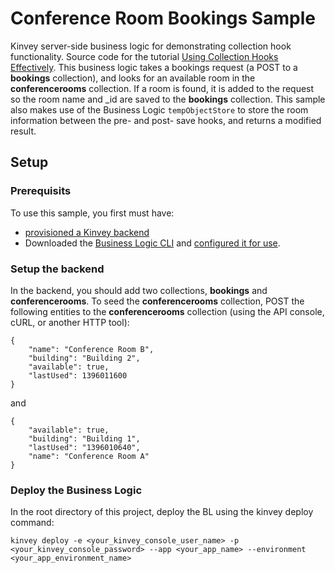 # Conference Room Bookings Sample

Kinvey server-side business logic for demonstrating collection hook functionality.  Source code for the tutorial [Using Collection Hooks Effectively](http://devcenter.kinvey.com/tutorials/bl-using-collection-hooks-effectively).  This business logic takes a bookings request (a POST to a __bookings__ collection), and looks for an available room in the __conferencerooms__ collection.  If a room is found, it is added to the request so the room name and _id are saved to the __bookings__ collection.  This sample also makes use of the Business Logic `tempObjectStore` to store the room information between the pre- and post- save hooks, and returns a modified result.

## Setup

### Prerequisits

To use this sample, you first must have:

* [provisioned a Kinvey backend](https://console.kinvey.com)
* Downloaded the [Business Logic CLI](http://devcenter.kinvey.com/bl-cli-downloads) and [configured it for use](http://devcenter.kinvey.com/android/tutorials/bl-using-collection-hooks-effectively).  

### Setup the backend

In the backend, you should add two collections, __bookings__ and __conferencerooms__.  To seed the __conferencerooms__ collection, POST the following entities to the __conferencerooms__ collection (using the API console, cURL, or another HTTP tool):

```
{
    "name": "Conference Room B",
    "building": "Building 2",
    "available": true,
    "lastUsed": 1396011600
}
```

and 

```
{
    "available": true,
    "building": "Building 1",
    "lastUsed": "1396010640",
    "name": "Conference Room A"
}
```

### Deploy the Business Logic

In the root directory of this project, deploy the BL using the kinvey deploy command:

```
kinvey deploy -e <your_kinvey_console_user_name> -p <your_kinvey_console_password> --app <your_app_name> --environment <your_app_environment_name>
```







